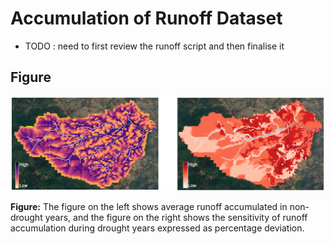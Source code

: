 # Accumulation of Runoff Dataset

- TODO : need to first review the runoff script and then finalise it

## Figure  
![Runoff Accumulation](Sample_output/runoffaccumulation.png)  

**Figure:** The figure on the left shows average runoff accumulated in non-drought years, and the figure on the right shows the sensitivity of runoff accumulation during drought years expressed as percentage deviation.  
